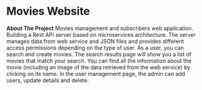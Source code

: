 
# Movies Website

**About The Project**
Movies management and subscribers web application. Building a Rest API server based on microservices architecture. The server manages data from web service and JSON files and provides different access permissions depending on the type of user.
As a user, you can search and create movies.
The search results page will show you a list of movies that match your search. You can find all the information about the movie (including an image of the data retrieved from the web service) by clicking on its name. In the user management page, the admin can add users, update details and delete.
